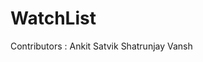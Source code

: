 # WatchList
Contributors : Ankit 
               Satvik
               Shatrunjay
               Vansh
